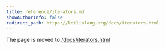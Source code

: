 ```yaml
---
title: reference/iterators.md
showAuthorInfo: false
redirect_path: https://kotlinlang.org/docs/iterators.html
---
```


The page is moved to [/docs/iterators.html](/docs/iterators.html)
